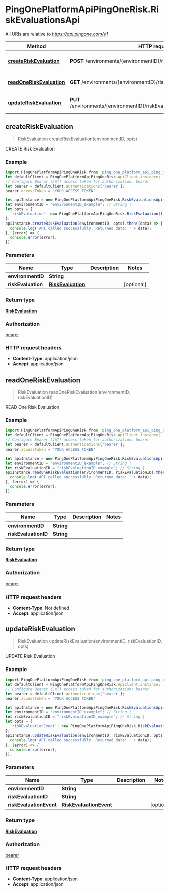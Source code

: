 # PingOnePlatformApiPingOneRisk.RiskEvaluationsApi

All URIs are relative to *https://api.pingone.com/v1*

Method | HTTP request | Description
------------- | ------------- | -------------
[**createRiskEvaluation**](RiskEvaluationsApi.md#createRiskEvaluation) | **POST** /environments/{environmentID}/riskEvaluations | CREATE Risk Evaluation
[**readOneRiskEvaluation**](RiskEvaluationsApi.md#readOneRiskEvaluation) | **GET** /environments/{environmentID}/riskEvaluations/{riskEvaluationID} | READ One Risk Evaluation
[**updateRiskEvaluation**](RiskEvaluationsApi.md#updateRiskEvaluation) | **PUT** /environments/{environmentID}/riskEvaluations/{riskEvaluationID}/event | UPDATE Risk Evaluation



## createRiskEvaluation

> RiskEvaluation createRiskEvaluation(environmentID, opts)

CREATE Risk Evaluation

### Example

```javascript
import PingOnePlatformApiPingOneRisk from 'ping_one_platform_api_ping_one_risk';
let defaultClient = PingOnePlatformApiPingOneRisk.ApiClient.instance;
// Configure Bearer (JWT) access token for authorization: bearer
let bearer = defaultClient.authentications['bearer'];
bearer.accessToken = "YOUR ACCESS TOKEN"

let apiInstance = new PingOnePlatformApiPingOneRisk.RiskEvaluationsApi();
let environmentID = "environmentID_example"; // String | 
let opts = {
  'riskEvaluation': new PingOnePlatformApiPingOneRisk.RiskEvaluation() // RiskEvaluation | 
};
apiInstance.createRiskEvaluation(environmentID, opts).then((data) => {
  console.log('API called successfully. Returned data: ' + data);
}, (error) => {
  console.error(error);
});

```

### Parameters


Name | Type | Description  | Notes
------------- | ------------- | ------------- | -------------
 **environmentID** | **String**|  | 
 **riskEvaluation** | [**RiskEvaluation**](RiskEvaluation.md)|  | [optional] 

### Return type

[**RiskEvaluation**](RiskEvaluation.md)

### Authorization

[bearer](../README.md#bearer)

### HTTP request headers

- **Content-Type**: application/json
- **Accept**: application/json


## readOneRiskEvaluation

> RiskEvaluation readOneRiskEvaluation(environmentID, riskEvaluationID)

READ One Risk Evaluation

### Example

```javascript
import PingOnePlatformApiPingOneRisk from 'ping_one_platform_api_ping_one_risk';
let defaultClient = PingOnePlatformApiPingOneRisk.ApiClient.instance;
// Configure Bearer (JWT) access token for authorization: bearer
let bearer = defaultClient.authentications['bearer'];
bearer.accessToken = "YOUR ACCESS TOKEN"

let apiInstance = new PingOnePlatformApiPingOneRisk.RiskEvaluationsApi();
let environmentID = "environmentID_example"; // String | 
let riskEvaluationID = "riskEvaluationID_example"; // String | 
apiInstance.readOneRiskEvaluation(environmentID, riskEvaluationID).then((data) => {
  console.log('API called successfully. Returned data: ' + data);
}, (error) => {
  console.error(error);
});

```

### Parameters


Name | Type | Description  | Notes
------------- | ------------- | ------------- | -------------
 **environmentID** | **String**|  | 
 **riskEvaluationID** | **String**|  | 

### Return type

[**RiskEvaluation**](RiskEvaluation.md)

### Authorization

[bearer](../README.md#bearer)

### HTTP request headers

- **Content-Type**: Not defined
- **Accept**: application/json


## updateRiskEvaluation

> RiskEvaluation updateRiskEvaluation(environmentID, riskEvaluationID, opts)

UPDATE Risk Evaluation

### Example

```javascript
import PingOnePlatformApiPingOneRisk from 'ping_one_platform_api_ping_one_risk';
let defaultClient = PingOnePlatformApiPingOneRisk.ApiClient.instance;
// Configure Bearer (JWT) access token for authorization: bearer
let bearer = defaultClient.authentications['bearer'];
bearer.accessToken = "YOUR ACCESS TOKEN"

let apiInstance = new PingOnePlatformApiPingOneRisk.RiskEvaluationsApi();
let environmentID = "environmentID_example"; // String | 
let riskEvaluationID = "riskEvaluationID_example"; // String | 
let opts = {
  'riskEvaluationEvent': new PingOnePlatformApiPingOneRisk.RiskEvaluationEvent() // RiskEvaluationEvent | 
};
apiInstance.updateRiskEvaluation(environmentID, riskEvaluationID, opts).then((data) => {
  console.log('API called successfully. Returned data: ' + data);
}, (error) => {
  console.error(error);
});

```

### Parameters


Name | Type | Description  | Notes
------------- | ------------- | ------------- | -------------
 **environmentID** | **String**|  | 
 **riskEvaluationID** | **String**|  | 
 **riskEvaluationEvent** | [**RiskEvaluationEvent**](RiskEvaluationEvent.md)|  | [optional] 

### Return type

[**RiskEvaluation**](RiskEvaluation.md)

### Authorization

[bearer](../README.md#bearer)

### HTTP request headers

- **Content-Type**: application/json
- **Accept**: application/json


